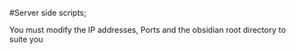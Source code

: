 #Server side scripts;

You must modify the IP addresses, Ports and the obsidian root directory to suite you
